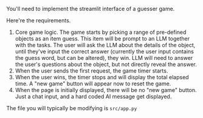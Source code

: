 You'll need to implement the streamlit interface of a guesser game.

Here're the requirements.

1. Core game logic. The game starts by picking a range of pre-defined objects as an item guess. This item will be prompt to an LLM together with the tasks. The user will ask the LLM about the details of the object, until they've input the correct answer (currently the user input contains the guess word, but can be altered), they win. LLM will need to answer the user's questions about the object, but not directly reveal the answer.
2. When the user sends the first request, the game timer starts.
3. When the user wins, the timer stops and will display the total elapsed time. A "new game" button will appear now to reset the game.
4. When the page is initially displayed, there will be no "new game" button. Just a chat input, and a hard coded AI message get displayed.

The file you will typically be modifying is `src/app.py`
